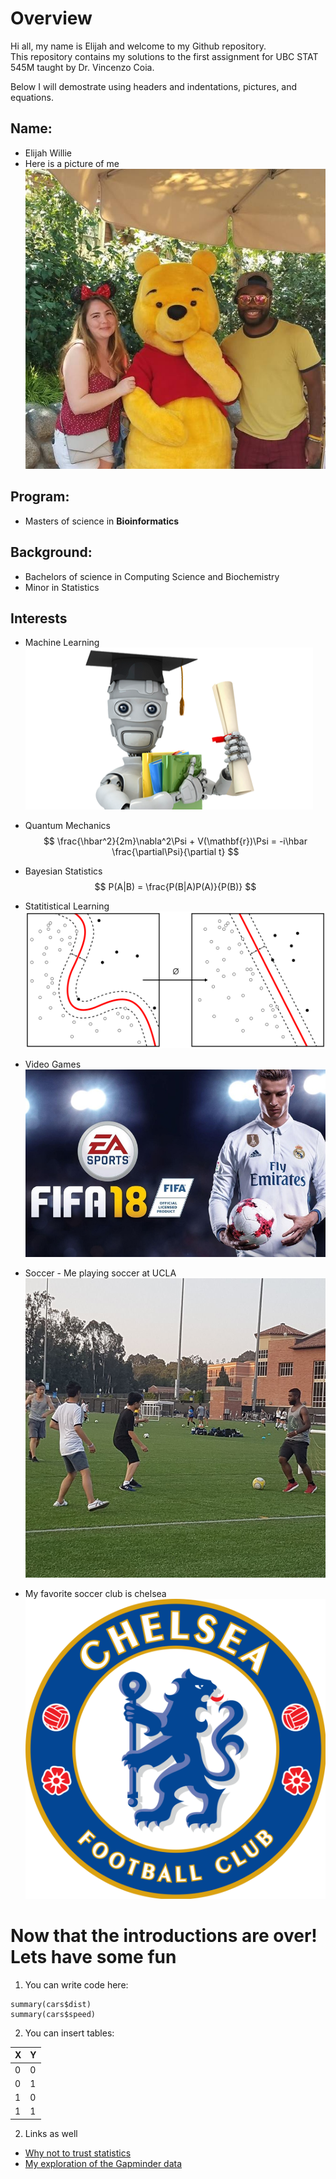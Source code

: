 

# **Overview**
Hi all, my name is Elijah and welcome to my Github repository.  
This repository contains my solutions to the first assignment for UBC STAT 545M taught by Dr. Vincenzo Coia.  

Below I will demostrate using headers and indentations, pictures, and equations.

## **Name:**
* Elijah Willie
* Here is a picture of me
![MEEEEE!!!](Pic_Of_me.jpg)

## **Program**:
* Masters of science in **Bioinformatics**

## **Background**:
* Bachelors of science in Computing Science and Biochemistry
* Minor in Statistics

## **Interests**
* Machine Learning
![Machine Learning](Machine_Learning.png)

* Quantum Mechanics $$ \frac{\hbar^2}{2m}\nabla^2\Psi + V(\mathbf{r})\Psi
= -i\hbar \frac{\partial\Psi}{\partial t} $$

* Bayesian Statistics $$ P(A|B) = \frac{P(B|A)P(A)}{P(B)} $$

* Statitistical Learning
![Fifa](Stat_Learning.png)

* Video Games
![Fifa](Fifa.jpg)

* Soccer - Me playing soccer at UCLA
![Me playing soccer at UCLA](Ucla_Soccer.jpg)

* My favorite soccer club is chelsea
![](Chelsea_Logo.png)

# Now that the introductions are over! Lets have some fun
1. You can write code here: 

```{r}
summary(cars$dist)
summary(cars$speed)

```
2. You can insert tables:

X | Y
------------- | -------------
0  | 0
0  | 1
1  | 0
1  | 1

2. Links as well
* [Why not to trust statistics](https://mathwithbaddrawings.com/2016/07/13/why-not-to-trust-statistics/)
* [My exploration of the Gapminder data]()



